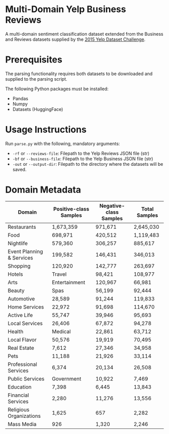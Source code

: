 # Multi-Domain Yelp Business Reviews
A multi-domain sentiment classification dataset extended from the Business and Reviews datasets supplied by the [2015 Yelp Dataset Challenge](https://www.yelp.com/dataset).

# Prerequisites
The parsing functionality requires both datasets to be downloaded and supplied to the parsing script.

The following Python packages must be installed:

 - Pandas
 - Numpy
 - Datasets (HuggingFace)

# Usage Instructions
Run `parse.py` with the following, mandatory arguments:

 - `-rf` or `--reviews-file`: Filepath to the Yelp Reviews JSON file (str)
 - `-bf` or `--business-file`: Filepath to the Yelp Business JSON file (str)
 - `-out` or `--output-dir`: Filepath to the directory where the datasets will be saved.

# Domain Metadata
| Domain                    | Positive-class Samples | Negative-class Samples | Total Samples |
| ------------------------- | ---------------------- | ---------------------- | ------------- |
| Restaurants               | 1,673,359              | 971,671                | 2,645,030     |
| Food                      | 698,971                | 420,512                | 1,119,483     |
| Nightlife                 | 579,360                | 306,257                | 885,617       |
| Event Planning & Services | 199,582                | 146,431                | 346,013       |
| Shopping | 120,920 | 142,777 | 263,697 |
| Hotels | Travel | 98,421 | 108,977 | 207,398 |
| Arts | Entertainment | 120,967 | 66,981 | 187,948 |
| Beauty | Spas | 56,199 | 92,444 | 148,643 |
| Automotive | 28,589 | 91,244 | 119,833 |
| Home Services | 22,972 | 91,698 | 114,670 |
| Active Life | 55,747 | 39,946 | 95,693 |
| Local Services | 26,406 | 67,872 | 94,278 |
| Health | Medical | 22,861 | 63,712 | 86,573 |
| Local Flavor | 50,576 | 19,919 | 70,495 |
| Real Estate | 7,612 | 27,346 | 34,958 |
| Pets | 11,188 | 21,926 | 33,114 |
| Professional Services | 6,374 | 20,134 | 26,508 |
| Public Services | Government | 10,922 | 7,469 | 18,391 |
| Education | 7,398 | 6,445 | 13,843 |
| Financial Services | 2,280 | 11,276 | 13,556 |
| Religious Organizations | 1,625 | 657 | 2,282 |
| Mass Media | 926 | 1,320 | 2,246 |